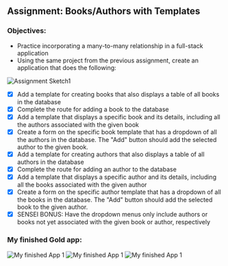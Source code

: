 ## Assignment: Books/Authors with Templates

### Objectives:

- Practice incorporating a many-to-many relationship in a full-stack application
- Using the same project from the previous assignment, create an application that does the following:

![Assignment Sketch1](Books_Authors.png)

- [x] Add a template for creating books that also displays a table of all books in the database
- [x] Complete the route for adding a book to the database
- [x] Add a template that displays a specific book and its details, including all the authors associated with the given book
- [x] Create a form on the specific book template that has a dropdown of all the authors in the database. The "Add" button should add the selected author to the given book.
- [x] Add a template for creating authors that also displays a table of all authors in the database
- [x] Complete the route for adding an author to the database
- [x] Add a template that displays a specific author and its details, including all the books associated with the given author
- [x] Create a form on the specific author template that has a dropdown of all the books in the database. The "Add" button should add the selected book to the given author.
- [x] SENSEI BONUS: Have the dropdown menus only include authors or books not yet associated with the given book or author, respectively

### My finished Gold app:

![My finished App 1](my_finished_main.png)
![My finished App 1](my_finished_full_books.png)
![My finished App 1](my_finished_full_authors.png)
